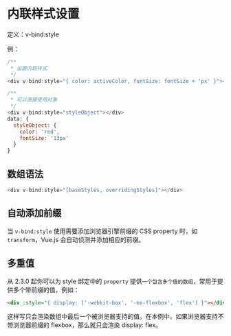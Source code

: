 # 内联样式设置

定义：v-bind:style

例：

```javascript
/**
 * 设置内联样式
 */
<div v-bind:style="{ color: activeColor, fontSize: fontSize + 'px' }"></div>

/**
 * 可以直接使用对象
 */
<div v-bind:style="styleObject"></div>
data: {
  styleObject: {
    color: 'red',
    fontSize: '13px'
  }
}
```

## 数组语法

```javascript
<div v-bind:style="[baseStyles, overridingStyles]"></div>
```

## 自动添加前缀

当 `v-bind:style` 使用需要添加浏览器引擎前缀的 CSS property 时，如 `transform`，Vue.js 会自动侦测并添加相应的前缀。

## 多重值

从 2.3.0 起你可以为 style 绑定中的 `property` 提供`一个包含多个值的数组`，常用于提供多个带前缀的值，例如：

```html
<div :style="{ display: ['-webkit-box', '-ms-flexbox', 'flex'] }"></div>
```

这样写只会渲染数组中最后一个被浏览器支持的值。在本例中，如果浏览器支持不带浏览器前缀的 flexbox，那么就只会渲染 display: flex。
